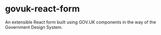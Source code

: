 # govuk-react-form
An extensible React form built using GOV.UK components in the way of the Government Design System.
